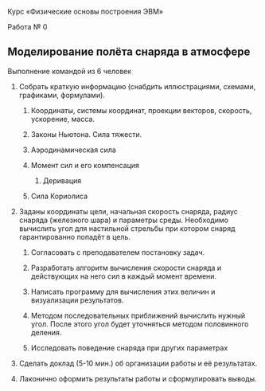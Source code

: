 Курс «Физические основы построения ЭВМ»

Работа № 0

Моделирование полёта снаряда в атмосфере
----------------------------------------

Выполнение командой из 6 человек

1. Собрать краткую информацию (снабдить иллюстрациями, схемами, графиками, формулами).

	1. Координаты, системы координат, проекции векторов, скорость, ускорение, масса.

	2. Законы Ньютона. Сила тяжести.

	3. Аэродинамическая сила

	4. Момент сил и его компенсация

		1. Деривация

	5. Сила Кориолиса

2. Заданы координаты цели, начальная скорость снаряда, радиус снаряда (железного шара) и параметры среды. Необходимо вычислить угол для настильной стрельбы при котором снаряд гарантированно попадёт в цель.

	1. Согласовать с преподавателем постановку задач.

	2. Разработать алгоритм вычисления скорости снаряда и действующих на него сил в каждый момент времени.  

	3. Написать программу для вычисления этих величин и визуализации результатов.

	4. Методом последовательных приближений вычислить нужный угол. После этого угол будет уточняться методом половинного деления.

	5. Исследовать поведение снаряда при других параметрах

3. Сделать доклад (5-10 мин.) об организации работы и её результатах.
4. Лаконично оформить результаты работы и сформулировать выводы.
